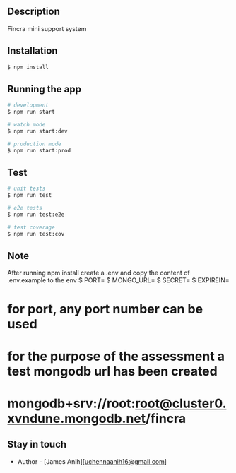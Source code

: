 ## Description

Fincra mini support system

## Installation

```bash
$ npm install
```

## Running the app

```bash
# development
$ npm run start

# watch mode
$ npm run start:dev

# production mode
$ npm run start:prod
```

## Test

```bash
# unit tests
$ npm run test

# e2e tests
$ npm run test:e2e

# test coverage
$ npm run test:cov
```

## Note

After running npm install create a .env and copy the content of .env.example to the env
$ PORT=
$ MONGO_URL=
$ SECRET=
$ EXPIREIN=
# for port, any port number can be used
# for the purpose of the assessment a test mongodb url has been created
# mongodb+srv://root:root@cluster0.xvndune.mongodb.net/fincra


## Stay in touch

- Author - [James Anih][uchennaanih16@gmail.com]

